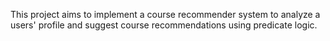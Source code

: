 This project aims to implement a course recommender system to analyze a users' profile and suggest course recommendations using predicate logic.
